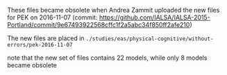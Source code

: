 These files became obsolete when Andrea Zammit uploaded the new files for PEK on 2016-11-07 (commit: https://github.com/IALSA/IALSA-2015-Portland/commit/9e67493922568cffc1f2a5abc34f850ff2afe210)

The new files are placed in `./studies/eas/physical-cognitive/without-errors/pek-2016-11-07`

note that the new set of files contains 22 models, while only 8 models became obsolete